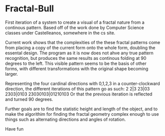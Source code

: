 Fractal-Bull
============
First iteration of a system to create a visual of a fractal nature from a continous pattern.
Based off of the work done by Computer Science classes under Castelleanos, somewhere in the cs site.

Current work shows that the complexities of the these fractal patterns come from placing a copy of the current form
onto the whole form, doubling the essental design.
The program as it is now does not ahve any true pattern recognition, but produces the same results as continous folding
at 90 degrees to the left.
This visible pattern seems to be the basis of other forms, with different transformations with the original shape 
becoming larger.

Representing the four cardinal directions with 0,1,2,3 in a counter-clockward direction, the different iterations of
this pattern go as such:
2
2|3
23|03
2303|0103
23030103|01210103
Or that the previous iteration is reflected and turned 90 degrees.

Further goals are to find the statistic height and length of the object, and to make the algorithim for finding the
fractal geometry complex enough to use things such as alternating directions and angles of rotation.

Have fun
